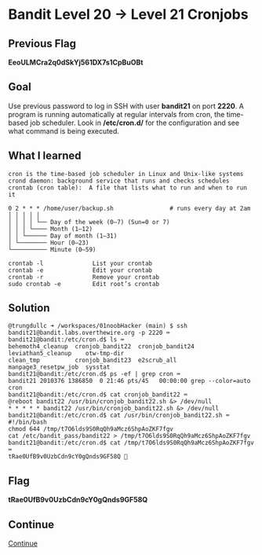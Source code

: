 # Bandit Level 20 → Level 21 Cronjobs

## Previous Flag
<b>EeoULMCra2q0dSkYj561DX7s1CpBuOBt</b>

## Goal
Use previous password to log in SSH with user <b>bandit21</b> on port <b>2220</b>.  A program is running automatically at regular intervals from cron, the time-based job scheduler. Look in <b>/etc/cron.d/</b> for the configuration and see what command is being executed.

## What I learned
```
cron is the time-based job scheduler in Linux and Unix-like systems
crond daemon: background service that runs and checks schedules
crontab (cron table):  A file that lists what to run and when to run it

0 2 * * * /home/user/backup.sh                # runs every day at 2am
│ │ │ │ │
│ │ │ │ └── Day of the week (0–7) (Sun=0 or 7)
│ │ │ └──── Month (1–12)
│ │ └────── Day of month (1–31)
│ └──────── Hour (0–23)
└────────── Minute (0–59)

crontab -l	            List your crontab
crontab -e	            Edit your crontab
crontab -r	            Remove your crontab
sudo crontab -e	        Edit root’s crontab
```

## Solution
```
@trungdullc ➜ /workspaces/01noobHacker (main) $ ssh bandit21@bandit.labs.overthewire.org -p 2220 ⌨️
bandit21@bandit:/etc/cron.d$ ls ⌨️
behemoth4_cleanup  cronjob_bandit22  cronjob_bandit24  leviathan5_cleanup    otw-tmp-dir
clean_tmp          cronjob_bandit23  e2scrub_all       manpage3_resetpw_job  sysstat
bandit21@bandit:/etc/cron.d$ ps -ef | grep cron ⌨️
bandit21 2010376 1386850  0 21:46 pts/45   00:00:00 grep --color=auto cron
bandit21@bandit:/etc/cron.d$ cat cronjob_bandit22 ⌨️
@reboot bandit22 /usr/bin/cronjob_bandit22.sh &> /dev/null
* * * * * bandit22 /usr/bin/cronjob_bandit22.sh &> /dev/null
bandit21@bandit:/etc/cron.d$ cat /usr/bin/cronjob_bandit22.sh ⌨️
#!/bin/bash
chmod 644 /tmp/t7O6lds9S0RqQh9aMcz6ShpAoZKF7fgv
cat /etc/bandit_pass/bandit22 > /tmp/t7O6lds9S0RqQh9aMcz6ShpAoZKF7fgv
bandit21@bandit:/etc/cron.d$ cat /tmp/t7O6lds9S0RqQh9aMcz6ShpAoZKF7fgv ⌨️
tRae0UfB9v0UzbCdn9cY0gQnds9GF58Q 🔐
```

## Flag
<b>tRae0UfB9v0UzbCdn9cY0gQnds9GF58Q</b>

## Continue
[Continue](/overthewire/Bandit2122.md)